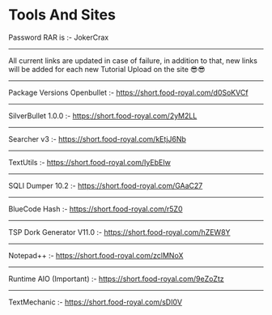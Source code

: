 # Tools And Sites
Password RAR is :- JokerCrax
__ __ __ __ __ __ __ __ __ __ __ __ __ __ __ __ __ __ __ __ __ __ __
All current links are updated in case of failure,
in addition to that,
new links will be added for each new Tutorial Upload on the site 
😎<Enjoooooooy/>😎
__ __ __ __ __ __ __ __ __ __ __ __ __ __ __ __ __ __ __ __ __ __ __
Package Versions Openbullet :- https://short.food-royal.com/d0SoKVCf
__ __ __ __ __ __ __ __ __ __ __ __ __ __ __ __ __ __ __ __ __ __ __
SilverBullet 1.0.0 :- https://short.food-royal.com/2yM2LL
__ __ __ __ __ __ __ __ __ __ __ __ __ __ __ __ __ __ __ __ __ __ __
Searcher v3 :- https://short.food-royal.com/kEtjJ6Nb
__ __ __ __ __ __ __ __ __ __ __ __ __ __ __ __ __ __ __ __ __ __ __
TextUtils :- https://short.food-royal.com/IyEbEIw
__ __ __ __ __ __ __ __ __ __ __ __ __ __ __ __ __ __ __ __ __ __ __
SQLI Dumper 10.2 :- https://short.food-royal.com/GAaC27
__ __ __ __ __ __ __ __ __ __ __ __ __ __ __ __ __ __ __ __ __ __ __
BlueCode Hash :- https://short.food-royal.com/r5Z0
__ __ __ __ __ __ __ __ __ __ __ __ __ __ __ __ __ __ __ __ __ __ __
TSP Dork Generator V11.0 :- https://short.food-royal.com/hZEW8Y
__ __ __ __ __ __ __ __ __ __ __ __ __ __ __ __ __ __ __ __ __ __ __
Notepad++ :- https://short.food-royal.com/zclMNoX
__ __ __ __ __ __ __ __ __ __ __ __ __ __ __ __ __ __ __ __ __ __ __
Runtime AIO (Important) :- https://short.food-royal.com/9eZoZtz
__ __ __ __ __ __ __ __ __ __ __ __ __ __ __ __ __ __ __ __ __ __ __
TextMechanic :- https://short.food-royal.com/sDI0V
